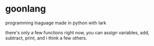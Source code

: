# goonlang

programming lnaguage made in python with lark

there's only a few functions right now, you can assign variables, add, subtract, print, and i think a few others.
